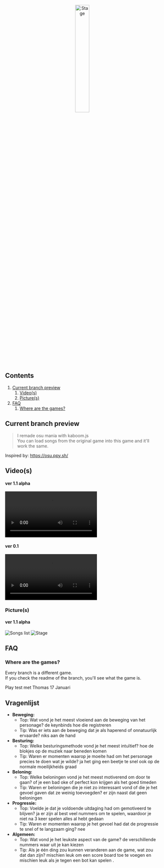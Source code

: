<p align="center">
  <img src="files/assetslogo.png" width="30%" alt="Stage">
</p>

## Contents

1. [Current branch preview](#current-branch-preview)
   1. [Video(s)](#videos)
   2. [Picture(s)](#pictures)
2. [FAQ](#faq)
   1. [Where are the games?](#where-are-the-games)

## Current branch preview

> I remade osu mania with kaboom.js
> <br> You can load songs from the original game into this game and it'll work the same.

Inspired by: https://osu.ppy.sh/

## Video(s)

#### ver 1.1 alpha

![Video](files/assetsgameplay_ver1.1.mp4)

#### ver 0.1

![Video](files/assetsgameplay_ver0.1.mp4)

### Picture(s)

#### ver 1.1 alpha

![Songs list](files/assetssongsList_ver1.1.png)
![Stage](files/assetsstage_ver1.1.png)

## FAQ

### Where are the games?

Every branch is a different game.
<br> If you check the readme of the branch, you'll see what the game is.

Play test met Thomas 17 Januari

## Vragenlijst

- **Beweging:**
  - Top: Wat vond je het meest vloeiend aan de beweging van het personage?
    de keynbinds hoe die registreren
  - Tip: Was er iets aan de beweging dat je als haperend of onnatuurlijk ervaarde?
    niks aan de hand
- **Besturing:**
  - Top: Welke besturingsmethode vond je het meest intuïtief?
    hoe de blokjes op de muziek naar beneden komen
  - Tip: Waren er momenten waarop je moeite had om het personage precies te doen wat je wilde?
    ja het ging een beetje te snel ook op de normale moeilijkheids graad
- **Beloning:**
  - Top: Welke beloningen vond je het meest motiverend om door te gaan?
    of je een bad oke of perfect kon krijgen als het goed timeden
  - Tip: Waren er beloningen die je niet zo interessant vond of die je het gevoel gaven dat ze weinig toevoegden?
    er zijn naast dat geen beloningen
- **Progressie:**
  - Top: Voelde je dat je voldoende uitdaging had om gemotiveerd te blijven?
    ja er zijn al best veel nummers om te spelen, waardoor je niet na 3 keer spelen alles al hebt gedaan
  - Tip: Waren er momenten waarop je het gevoel had dat de progressie te snel of te langzaam ging?
    nee
- **Algemeen:**
  - Top: Wat vond je het leukste aspect van de game?
    de verschillende nummers waar uit je kan kiezen
  - Tip: Als je één ding zou kunnen veranderen aan de game, wat zou dat dan zijn?
    mischien leuk om een score board toe te voegen en mischien leuk als je tegen een bot kan spelen .
